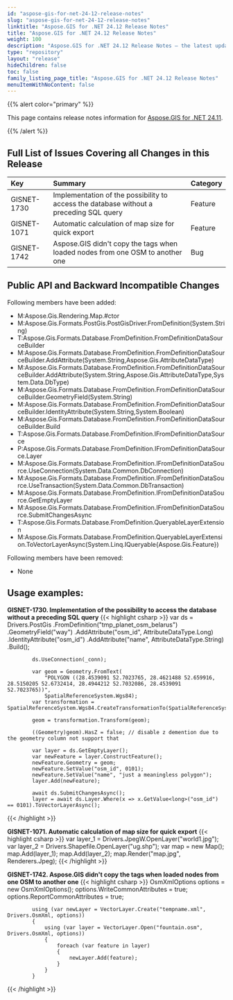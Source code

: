 ```yaml
---
id: "aspose-gis-for-net-24-12-release-notes"
slug: "aspose-gis-for-net-24-12-release-notes"
linktitle: "Aspose.GIS for .NET 24.12 Release Notes"
title: "Aspose.GIS for .NET 24.12 Release Notes"
weight: 100
description: "Aspose.GIS for .NET 24.12 Release Notes – the latest updates and fixes."
type: "repository"
layout: "release"
hideChildren: false
toc: false
family_listing_page_title: "Aspose.GIS for .NET 24.12 Release Notes"
menuItemWithNoContent: false
---
```


{{% alert color="primary" %}}

This page contains release notes information for [Aspose.GIS for .NET 24.11](https://www.nuget.org/packages/Aspose.GIS/24.12.0).

{{% /alert %}}

## **Full List of Issues Covering all Changes in this Release**

|**Key**    |**Summary**                                                                                                 |**Category**|
|:--------- |:-----------------------------------------------------------------------------------------------------------|:-----------|
|GISNET-1730| Implementation of the possibility to access the database without a preceding SQL query                     |Feature     |
|GISNET-1071| Automatic calculation of map size for quick export                                                         |Feature     |
|GISNET-1742| Aspose.GIS didn't copy the tags when loaded nodes from one OSM to another one                              |Bug         |

## **Public API and Backward Incompatible Changes**
Following members have been added:

+ M:Aspose.Gis.Rendering.Map.#ctor
+ M:Aspose.Gis.Formats.PostGis.PostGisDriver.FromDefinition(System.String)
+ T:Aspose.Gis.Formats.Database.FromDefinition.FromDefinitionDataSourceBuilder
+ M:Aspose.Gis.Formats.Database.FromDefinition.FromDefinitionDataSourceBuilder.AddAttribute(System.String,Aspose.Gis.AttributeDataType)
+ M:Aspose.Gis.Formats.Database.FromDefinition.FromDefinitionDataSourceBuilder.AddAttribute(System.String,Aspose.Gis.AttributeDataType,System.Data.DbType)
+ M:Aspose.Gis.Formats.Database.FromDefinition.FromDefinitionDataSourceBuilder.GeometryField(System.String)
+ M:Aspose.Gis.Formats.Database.FromDefinition.FromDefinitionDataSourceBuilder.IdentityAttribute(System.String,System.Boolean)
+ M:Aspose.Gis.Formats.Database.FromDefinition.FromDefinitionDataSourceBuilder.Build
+ T:Aspose.Gis.Formats.Database.FromDefinition.IFromDefinitionDataSource
+ P:Aspose.Gis.Formats.Database.FromDefinition.IFromDefinitionDataSource.Layer
+ M:Aspose.Gis.Formats.Database.FromDefinition.IFromDefinitionDataSource.UseConnection(System.Data.Common.DbConnection)
+ M:Aspose.Gis.Formats.Database.FromDefinition.IFromDefinitionDataSource.UseTransaction(System.Data.Common.DbTransaction)
+ M:Aspose.Gis.Formats.Database.FromDefinition.IFromDefinitionDataSource.GetEmptyLayer
+ M:Aspose.Gis.Formats.Database.FromDefinition.IFromDefinitionDataSource.SubmitChangesAsync
+ T:Aspose.Gis.Formats.Database.FromDefinition.QueryableLayerExtension
+ M:Aspose.Gis.Formats.Database.FromDefinition.QueryableLayerExtension.ToVectorLayerAsync(System.Linq.IQueryable{Aspose.Gis.Feature})


Following members have been removed:
* None


## **Usage examples:**

**GISNET-1730. Implementation of the possibility to access the database without a preceding SQL query**
{{< highlight csharp >}}
            var ds = Drivers.PostGis
                .FromDefinition("tmp_planet_osm_belarus")
                .GeometryField("way")
                .AddAttribute("osm_id", AttributeDataType.Long)
                .IdentityAttribute("osm_id")
                .AddAttribute("name", AttributeDataType.String)
                .Build();

            ds.UseConnection(_conn);

            var geom = Geometry.FromText(
                "POLYGON ((28.4539091 52.7023765, 28.4621488 52.659916, 28.5150205 52.6732414, 28.4944212 52.7032086, 28.4539091 52.7023765))",
                SpatialReferenceSystem.Wgs84);
            var transformation = SpatialReferenceSystem.Wgs84.CreateTransformationTo(SpatialReferenceSystem.WebMercator);

            geom = transformation.Transform(geom);

            ((Geometry)geom).HasZ = false; // disable z demention due to the geometry column not support that

            var layer = ds.GetEmptyLayer();
            var newFeature = layer.ConstructFeature();
            newFeature.Geometry = geom;
            newFeature.SetValue("osm_id", 0101);
            newFeature.SetValue("name", "just a meaningless polygon");
            layer.Add(newFeature);

            await ds.SubmitChangesAsync();
            layer = await ds.Layer.Where(x => x.GetValue<long>("osm_id") == 0101).ToVectorLayerAsync();
{{< /highlight >}}

**GISNET-1071. Automatic calculation of map size for quick export**
{{< highlight csharp >}}
            var layer_1 = Drivers.JpegW.OpenLayer("world1.jpg");
            var layer_2 = Drivers.Shapefile.OpenLayer("ug.shp");
            var map = new Map();
            map.Add(layer_1);
            map.Add(layer_2);
            map.Render("map.jpg", Renderers.Jpeg);
{{< /highlight >}}

**GISNET-1742. Aspose.GIS didn't copy the tags when loaded nodes from one OSM to another one**
{{< highlight csharp >}}
            OsmXmlOptions options = new OsmXmlOptions();
            options.WriteCommonAttributes = true;
            options.ReportCommonAttributes = true;

            using (var newLayer = VectorLayer.Create("tempname.xml", Drivers.OsmXml, options))
            {
                using (var layer = VectorLayer.Open("fountain.osm", Drivers.OsmXml, options))
                {
                    foreach (var feature in layer)
                    {
                        newLayer.Add(feature);
                    }
                }
            }
{{< /highlight >}}
